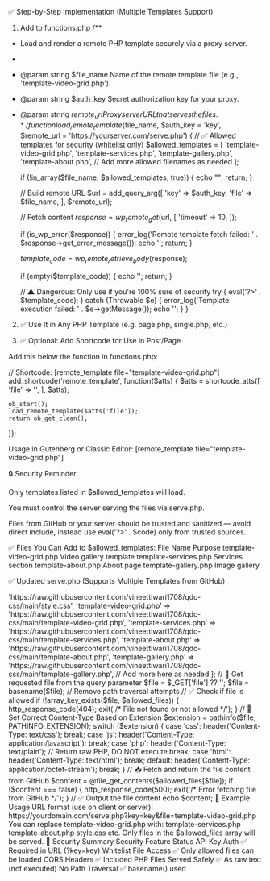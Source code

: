 ✅ Step-by-Step Implementation (Multiple Templates Support)
1. Add to functions.php
/**
 * Load and render a remote PHP template securely via a proxy server.
 *
 * @param string $file_name Name of the remote template file (e.g., 'template-video-grid.php').
 * @param string $auth_key  Secret authorization key for your proxy.
 * @param string $remote_url Proxy server URL that serves the files.
 */
function load_remote_template($file_name, $auth_key = 'key', $remote_url = 'https://yourserver.com/serve.php') {
    // ✅ Allowed templates for security (whitelist only)
    $allowed_templates = [
        'template-video-grid.php',
        'template-services.php',
        'template-gallery.php',
        'template-about.php',
        // Add more allowed filenames as needed
    ];

    if (!in_array($file_name, $allowed_templates, true)) {
        echo "<!-- Unauthorized template requested -->";
        return;
    }

    // Build remote URL
    $url = add_query_arg([
        'key'  => $auth_key,
        'file' => $file_name,
    ], $remote_url);

    // Fetch content
    $response = wp_remote_get($url, [
        'timeout' => 10,
    ]);

    if (is_wp_error($response)) {
        error_log('Remote template fetch failed: ' . $response->get_error_message());
        echo '<!-- Error fetching template -->';
        return;
    }

    $template_code = wp_remote_retrieve_body($response);

    if (empty($template_code)) {
        echo '<!-- Empty template content -->';
        return;
    }

    // ⚠️ Dangerous: Only use if you're 100% sure of security
    try {
        eval('?>' . $template_code);
    } catch (Throwable $e) {
        error_log('Template execution failed: ' . $e->getMessage());
        echo '<!-- Template execution error -->';
    }
}

2. ✅ Use It in Any PHP Template (e.g. page.php, single.php, etc.)
<?php
// Example: Load different remote templates
load_remote_template('template-video-grid.php');
load_remote_template('template-services.php');
?>

3. ✅ Optional: Add Shortcode for Use in Post/Page

Add this below the function in functions.php:

// Shortcode: [remote_template file="template-video-grid.php"]
add_shortcode('remote_template', function($atts) {
    $atts = shortcode_atts([
        'file' => '',
    ], $atts);

    ob_start();
    load_remote_template($atts['file']);
    return ob_get_clean();
});

Usage in Gutenberg or Classic Editor:
[remote_template file="template-video-grid.php"]

🔒 Security Reminder

Only templates listed in $allowed_templates will load.

You must control the server serving the files via serve.php.

Files from GitHub or your server should be trusted and sanitized — avoid direct include, instead use eval('?>' . $code) only from trusted sources.

✅ Files You Can Add to $allowed_templates:
File Name	Purpose
template-video-grid.php	Video gallery template
template-services.php	Services section
template-about.php	About page
template-gallery.php	Image gallery

✅ Updated serve.php (Supports Multiple Templates from GitHub)
<?php
// 🔐 Secret Auth Key
$authKey = 'key'; // Replace with your secure key

// 🔐 Validate Auth Key
if (!isset($_GET['key']) || $_GET['key'] !== $authKey) {
    http_response_code(403);
    exit('/* Forbidden: Invalid key */');
}

// 🌐 CORS Headers (if needed for frontend requests)
header("Access-Control-Allow-Origin: *");
header("Access-Control-Allow-Methods: GET, OPTIONS");
header("Access-Control-Allow-Headers: Content-Type");

if ($_SERVER['REQUEST_METHOD'] === 'OPTIONS') {
    http_response_code(204);
    exit;
}

// 📁 Whitelisted Templates from GitHub (Add as many as you need)
$allowed_files = [
    'style.css'               => 'https://raw.githubusercontent.com/vineettiwari1708/qdc-css/main/style.css',
    'template-video-grid.php' => 'https://raw.githubusercontent.com/vineettiwari1708/qdc-css/main/template-video-grid.php',
    'template-services.php'   => 'https://raw.githubusercontent.com/vineettiwari1708/qdc-css/main/template-services.php',
    'template-about.php'      => 'https://raw.githubusercontent.com/vineettiwari1708/qdc-css/main/template-about.php',
    'template-gallery.php'    => 'https://raw.githubusercontent.com/vineettiwari1708/qdc-css/main/template-gallery.php',
    // Add more here as needed
];

// 🧼 Get requested file from the query parameter
$file = $_GET['file'] ?? '';
$file = basename($file); // Remove path traversal attempts

// ✅ Check if file is allowed
if (!array_key_exists($file, $allowed_files)) {
    http_response_code(404);
    exit('/* File not found or not allowed */');
}

// 📄 Set Correct Content-Type Based on Extension
$extension = pathinfo($file, PATHINFO_EXTENSION);
switch ($extension) {
    case 'css':
        header('Content-Type: text/css');
        break;
    case 'js':
        header('Content-Type: application/javascript');
        break;
    case 'php':
        header('Content-Type: text/plain'); // Return raw PHP, DO NOT execute
        break;
    case 'html':
        header('Content-Type: text/html');
        break;
    default:
        header('Content-Type: application/octet-stream');
        break;
}

// 📥 Fetch and return the file content from GitHub
$content = @file_get_contents($allowed_files[$file]);

if ($content === false) {
    http_response_code(500);
    exit('/* Error fetching file from GitHub */');
}

// ✅ Output the file content
echo $content;

🧪 Example Usage

URL format (use on client or server):

https://yourdomain.com/serve.php?key=key&file=template-video-grid.php


You can replace template-video-grid.php with:

template-services.php

template-about.php

style.css

etc.

Only files in the $allowed_files array will be served.

🔐 Security Summary
Security Feature	Status
API Key Auth	✅ Required in URL (?key=key)
Whitelist File Access	✅ Only allowed files can be loaded
CORS Headers	✅ Included
PHP Files Served Safely	✅ As raw text (not executed)
No Path Traversal	✅ basename() used
